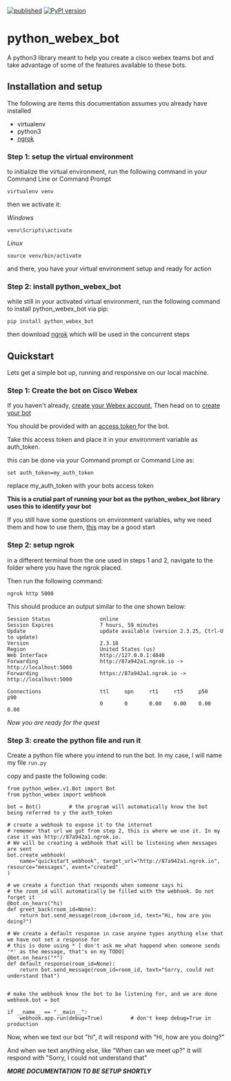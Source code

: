 [![published](https://static.production.devnetcloud.com/codeexchange/assets/images/devnet-published.svg)](https://developer.cisco.com/codeexchange/github/repo/Paul-weqe/python_webex_bot)
[![PyPI version](https://badge.fury.io/py/python-webex-bot.svg)](https://badge.fury.io/py/python-webex-bot)

# python_webex_bot

A python3 library meant to help you create a cisco webex teams bot and take advantage of some of the features available to these bots. 

## Installation and setup

The following are items this documentation assumes you already have installed
- virtualenv
- python3
- <a href="https://ngrok.com/download">ngrok</a>

### Step 1: setup the virtual environment

to initialize the virtual environment, run the following command in your Command Line or Command Prompt
```
virtualenv venv
```

then we activate it:

<i>Windows</i>
```
venv\Scripts\activate
```

<i>Linux</i>
```
source venv/bin/activate
```

and there, you have your virtual environment setup and ready for action

### Step 2: install python_webex_bot

while still in your activated virtual environment, run the following command to install python_webex_bot via pip:

```
pip install python_webex_bot
```

then download <a href="https://ngrok.com/download">ngrok</a> which will be used in the concurrent steps

## Quickstart

Lets get a simple bot up, running and responsive on our local machine. 

### Step 1: Create the bot on Cisco Webex

If you haven't already, <a href="https://teams.webex.com/signin">create your Webex account.</a> 
Then head on to <a href="https://developer.webex.com/my-apps/new/bot">create your bot</a>

You should be provided with an <u>access token </u> for the bot.

Take this access token and place it in your environment variable as auth_token.

this can be done via your Command prompt or Command Line as:
```
set auth_token=my_auth_token
```

replace my_auth_token with your bots access token

<b>This is a crutial part of running your bot as the python_webex_bot library uses this to identify your bot</b>

If you still have some questions on environment variables, why we need them and how to use them, <a href="https://medium.com/chingu/an-introduction-to-environment-variables-and-how-to-use-them-f602f66d15fa">this</a> may be a good start

### Step 2: setup ngrok

in a different terminal from the one used in steps 1 and 2, navigate to the folder where you have the ngrok placed. 

Then run the following command:
```
ngrok http 5000
```

This should produce an output similar to the one shown below:
```
Session Status                online
Session Expires               7 hours, 59 minutes
Update                        update available (version 2.3.25, Ctrl-U to update)
Version                       2.3.18
Region                        United States (us)
Web Interface                 http://127.0.0.1:4040
Forwarding                    http://87a942a1.ngrok.io -> http://localhost:5000
Forwarding                    https://87a942a1.ngrok.io -> http://localhost:5000

Connections                   ttl     opn     rt1     rt5     p50     p90
                              0       0       0.00    0.00    0.00    0.00
```

<i>Now you are ready for the quest</i>

### Step 3: create the python file and run it 

Create a python file where you intend to run the bot. In my case, I will name my file `run.py`

copy and paste the following code:

```
from python_webex.v1.Bot import Bot
from python_webex import webhook

bot = Bot()         # the program will automatically know the bot being referred to y the auth_token

# create a webhook to expose it to the internet
# rememer that url we got from step 2, this is where we use it. In my case it was http://87a942a1.ngrok.io. 
# We will be creating a webhook that will be listening when messages are sent
bot.create_webhook(
    name="quickstart_webhook", target_url="http://87a942a1.ngrok.io", resource="messages", event="created"
)

# we create a function that responds when someone says hi
# the room_id will automatically be filled with the webhook. Do not forget it
@bot.on_hears("hi)
def greet_back(room_id=None):
    return bot.send_message(room_id=room_id, text="Hi, how are you doing?")

# We create a default response in case anyone types anything else that we have not set a response for
# this is done using * [ don't ask me what happend when someone sends '*' as the message, that's on my TODO]
@bot.on_hears("*")
def default_response(room_id=None):
    return bot.send_message(room_id=room_id, text="Sorry, could not understand that")


# make the webhook know the bot to be listening for, and we are done
webhook.bot = bot

if __name__ == "__main__":
    webhook.app.run(debug=True)         # don't keep debug=True in production
```

Now, when we text our bot "hi", it will respond with "Hi, how are you doing?"

And when we text anything else, like "When can we meet up?" it will respond with "Sorry, I could not understand that"


<b><i>MORE DOCUMENTATION TO BE SETUP SHORTLY</i></b>
